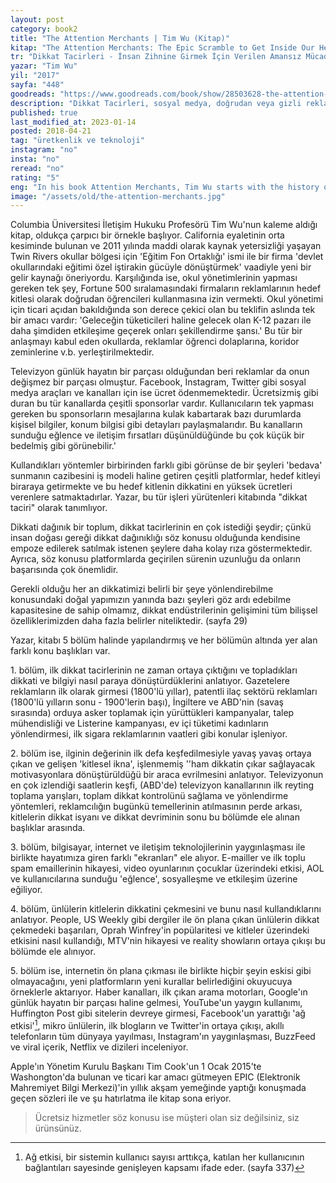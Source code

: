 ```yaml
---
layout: post  
category: book2  
title: "The Attention Merchants | Tim Wu (Kitap)"  
kitap: "The Attention Merchants: The Epic Scramble to Get Inside Our Heads"  
tr: "Dikkat Tacirleri - İnsan Zihnine Girmek İçin Verilen Amansız Mücadele"  
yazar: "Tim Wu"  
yil: "2017"  
sayfa: "448"  
goodreads: "https://www.goodreads.com/book/show/28503628-the-attention-merchants"
description: "Dikkat Tacirleri, sosyal medya, doğrudan veya gizli reklamlar, internet, televizyon gibi unsurların insanın dikkatini nasıl yönlendirdiğini anlatıyor."
published: true
last_modified_at: 2023-01-14
posted: 2018-04-21
tag: "üretkenlik ve teknoloji"
instagram: "no"
insta: "no"
reread: "no"
rating: "5"
eng: "In his book Attention Merchants, Tim Wu starts with the history of advertising accompanied by pop culture and how these two concepts get our attention out of our hands to commercialise. To understand 'how' and 'why' for advertising and media, this book is a good option."
image: "/assets/old/the-attention-merchants.jpg"
---
```


Columbia Üniversitesi İletişim Hukuku Profesörü Tim Wu'nun kaleme aldığı kitap, oldukça çarpıcı bir örnekle başlıyor. California eyaletinin orta kesiminde bulunan ve 2011 yılında maddi olarak kaynak yetersizliği yaşayan Twin Rivers okullar bölgesi için 'Eğitim Fon Ortaklığı' ismi ile bir firma 'devlet okullarındaki eğitimi özel iştirakin gücüyle dönüştürmek' vaadiyle yeni bir gelir kaynağı öneriyordu. Karşılığında ise, okul yönetimlerinin yapması gereken tek şey, Fortune 500 sıralamasındaki firmaların reklamlarının hedef kitlesi olarak doğrudan öğrencileri kullanmasına izin vermekti. Okul yönetimi için ticari açıdan bakıldığında son derece çekici olan bu teklifin aslında tek bir amacı vardır: 'Geleceğin tüketicileri haline gelecek olan K-12 pazarı ile daha şimdiden etkileşime geçerek onları şekillendirme şansı.' Bu tür bir anlaşmayı kabul eden okullarda, reklamlar öğrenci dolaplarına, koridor zeminlerine v.b. yerleştirilmektedir.  
  
Televizyon günlük hayatın bir parçası olduğundan beri reklamlar da onun değişmez bir parçası olmuştur. Facebook, Instagram, Twitter gibi sosyal medya araçları ve kanalları için ise ücret ödenmemektedir. Ücretsizmiş gibi duran bu tür kanallarda çeşitli sponsorlar vardır. Kullanıcıların tek yapması gereken bu sponsorların mesajlarına kulak kabartarak bazı durumlarda kişisel bilgiler, konum bilgisi gibi detayları paylaşmalarıdır. Bu kanalların sunduğu eğlence ve iletişim fırsatları düşünüldüğünde bu çok küçük bir bedelmiş gibi görünebilir.'  
  
Kullandıkları yöntemler birbirinden farklı gibi görünse de bir şeyleri 'bedava' sunmanın cazibesini iş modeli haline getiren çeşitli platformlar, hedef kitleyi biraraya getirmekte ve bu hedef kitlenin dikkatini en yüksek ücretleri verenlere satmaktadırlar. Yazar, bu tür işleri yürütenleri kitabında "dikkat taciri" olarak tanımlıyor.  
  
Dikkati dağınık bir toplum, dikkat tacirlerinin en çok istediği şeydir; çünkü insan doğası gereği dikkat dağınıklığı söz konusu olduğunda kendisine empoze edilerek satılmak istenen şeylere daha kolay rıza göstermektedir. Ayrıca, söz konusu platformlarda geçirilen sürenin uzunluğu da onların başarısında çok önemlidir.  
  
Gerekli olduğu her an dikkatimizi belirli bir şeye yönlendirebilme konusundaki doğal yapımızın yanında bazı şeyleri göz ardı edebilme kapasitesine de sahip olmamız, dikkat endüstrilerinin gelişimini tüm bilişsel özelliklerimizden daha fazla belirler niteliktedir. (sayfa 29)  
  
Yazar, kitabı 5 bölüm halinde yapılandırmış ve her bölümün altında yer alan farklı konu başlıkları var.  
  
1\. bölüm, ilk dikkat tacirlerinin ne zaman ortaya çıktığını ve topladıkları dikkati ve bilgiyi nasıl paraya dönüştürdüklerini anlatıyor. Gazetelere reklamların ilk olarak girmesi (1800'lü yıllar), patentli ilaç sektörü reklamları (1800'lü yılların sonu - 1900'lerin başı), İngiltere ve ABD'nin (savaş sırasında) orduya asker toplamak için yürüttükleri kampanyalar, talep mühendisliği ve Listerine kampanyası, ev içi tüketimi kadınların yönlendirmesi, ilk sigara reklamlarının vaatleri gibi konular işleniyor.  
  
2\. bölüm ise, ilginin değerinin ilk defa keşfedilmesiyle yavaş yavaş ortaya çıkan ve gelişen 'kitlesel ikna', işlenmemiş ''ham dikkatin çıkar sağlayacak motivasyonlara dönüştürüldüğü bir araca evrilmesini anlatıyor. Televizyonun en çok izlendiği saatlerin keşfi, (ABD'de) televizyon kanallarının ilk reyting toplama yarışları, toplam dikkat kontrolünü sağlama ve yönlendirme yöntemleri, reklamcılığın bugünkü temellerinin atılmasının perde arkası, kitlelerin dikkat isyanı ve dikkat devriminin sonu bu bölümde ele alınan başlıklar arasında.  
  
3\. bölüm, bilgisayar, internet ve iletişim teknolojilerinin yaygınlaşması ile birlikte hayatımıza giren farklı "ekranları" ele alıyor. E-mailler ve ilk toplu spam emaillerinin hikayesi, video oyunlarının çocuklar üzerindeki etkisi, AOL ve kullanıcılarına sunduğu 'eğlence', sosyalleşme ve etkileşim üzerine eğiliyor.  
  
4\. bölüm, ünlülerin kitlelerin dikkatini çekmesini ve bunu nasıl kullandıklarını anlatıyor. People, US Weekly gibi dergiler ile ön plana çıkan ünlülerin dikkat çekmedeki başarıları, Oprah Winfrey'in popülaritesi ve kitleler üzerindeki etkisini nasıl kullandığı, MTV'nin hikayesi ve reality showların ortaya çıkışı bu bölümde ele alınıyor.  
  
5\. bölüm ise, internetin ön plana çıkması ile birlikte hiçbir şeyin eskisi gibi olmayacağını, yeni platformların yeni kurallar belirlediğini okuyucuya örneklerle aktarıyor. Haber kanalları, ilk çıkan arama motorları, Google'ın günlük hayatın bir parçası haline gelmesi, YouTube'un yaygın kullanımı, Huffington Post gibi sitelerin devreye girmesi, Facebook'un yarattığı 'ağ etkisi'[^1], mikro ünlülerin, ilk blogların ve Twitter'in ortaya çıkışı, akıllı telefonların tüm dünyaya yayılması, Instagram'ın yaygınlaşması, BuzzFeed ve viral içerik, Netflix ve dizileri inceleniyor.  
  
Apple'ın Yönetim Kurulu Başkanı Tim Cook'un 1 Ocak 2015'te Washongton'da bulunan ve ticari kar amacı gütmeyen EPIC (Elektronik Mahremiyet Bilgi Merkezi)'in yıllık akşam yemeğinde yaptığı konuşmada geçen sözleri ile ve şu hatırlatma ile kitap sona eriyor.  
  
> Ücretsiz hizmetler söz konusu ise müşteri olan siz değilsiniz, siz ürünsünüz.  
  
[^1]: Ağ etkisi, bir sistemin kullanıcı sayısı arttıkça, katılan her kullanıcının bağlantıları sayesinde genişleyen kapsamı ifade eder. (sayfa 337)  
 
